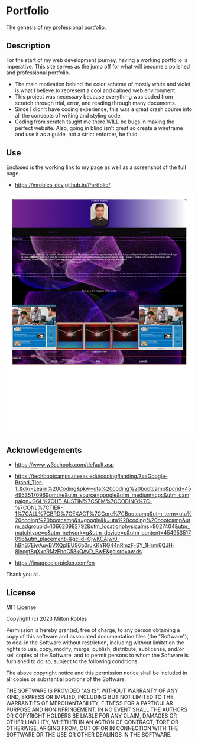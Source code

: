# Portfolio
The genesis of my professional portfolio.

## Description

For the start of my web development journey, having a working portfolio is imperative. This site serves as the jump off for what will become a polished and professional portfolio.


- The main motivation behind the color scheme of mostly white and violet is what I believe to represent a cool and calmed web environment.
- This project was necessary because everything was coded from scratch through trial, error, and reading through many documents.
- Since I didn't have coding experience, this was a great crash course into all the concepts of writing and styling code.
- Coding from scratch taught me there WILL be bugs in making the perfect website. Also, going in blind isn't great so create a wireframe and use it as a guide, not a strict enforcer, be fluid.

## Use

Enclosed is the working link to my page as well as a screenshot of the full page.

- https://mrobles-dev.github.io/Portfolio/

![alt tex](/assets/web-picture_1.jpg)




## Acknowledgements

- https://www.w3schools.com/default.asp

- https://techbootcamps.utexas.edu/coding/landing/?s=Google-Brand_Tier-1_&dki=Learn%20Coding&pkw=uta%20coding%20bootcamp&pcrid=454953517096&pmt=e&utm_source=google&utm_medium=cpc&utm_campaign=GGL%7CUT-AUSTIN%7CSEM%7CCODING%7C-%7CONL%7CTIER-1%7CALL%7CBRD%7CEXACT%7CCore%7CBootcamp&utm_term=uta%20coding%20bootcamp&s=google&k=uta%20coding%20bootcamp&utm_adgroupid=106620982792&utm_locationphysicalms=9027404&utm_matchtype=e&utm_network=g&utm_device=c&utm_content=454953517096&utm_placement=&gclid=CjwKCAjwrJ-hBhB7EiwAuyBVXQpIBU96b0ruKKYRG44nRmzF-SY_1Hrmi6QJH-8lecgf8qXxnRMzEhoC58kQAvD_BwE&gclsrc=aw.ds

- https://imagecolorpicker.com/en

Thank you all.





## License
MIT License

Copyright (c) 2023 Milton Robles

Permission is hereby granted, free of charge, to any person obtaining a copy
of this software and associated documentation files (the "Software"), to deal
in the Software without restriction, including without limitation the rights
to use, copy, modify, merge, publish, distribute, sublicense, and/or sell
copies of the Software, and to permit persons to whom the Software is
furnished to do so, subject to the following conditions:

The above copyright notice and this permission notice shall be included in all
copies or substantial portions of the Software.

THE SOFTWARE IS PROVIDED "AS IS", WITHOUT WARRANTY OF ANY KIND, EXPRESS OR
IMPLIED, INCLUDING BUT NOT LIMITED TO THE WARRANTIES OF MERCHANTABILITY,
FITNESS FOR A PARTICULAR PURPOSE AND NONINFRINGEMENT. IN NO EVENT SHALL THE
AUTHORS OR COPYRIGHT HOLDERS BE LIABLE FOR ANY CLAIM, DAMAGES OR OTHER
LIABILITY, WHETHER IN AN ACTION OF CONTRACT, TORT OR OTHERWISE, ARISING FROM,
OUT OF OR IN CONNECTION WITH THE SOFTWARE OR THE USE OR OTHER DEALINGS IN THE
SOFTWARE.

